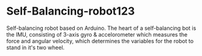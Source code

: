 # Self-Balancing-robot123
Self-balancing robot based on Arduino. The heart of a self-balancing bot is the IMU, consisting of 3-axis  gyro &amp; accelorometer which measures the force  and  angular velocity, which determines the variables for the robot to stand in it's two wheel.
